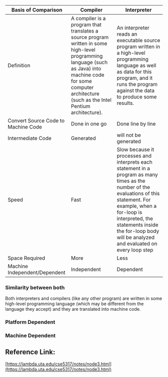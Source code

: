 | Basis of Comparison | Compiler | Interpreter |
|---------------------|-----------|--------------|
| Definition | A compiler is a program that translates a source program written in some high-level programming language (such as Java) into machine code for some computer architecture (such as the Intel Pentium architecture). | An interpreter reads an executable source program written in a high-level programming language as well as data for this program, and it runs the program against the data to produce some results. |
| Convert Source Code to Machine Code | Done in one go | Done line by line |
| Intermediate Code | Generated | will not be generated |
| Speed | Fast | Slow because it processes and interprets each statement in a program as many times as the number of the evaluations of this statement. For example, when a for-loop is interpreted, the statements inside the for-loop body will be analyzed and evaluated on every loop step  |
| Space Required | More | Less |
| Machine Independent/Dependent | Independent | Dependent |

### Similarity between both
Both interpreters and compilers (like any other program) are written in some high-level programming language (which may be different from the language they accept) and they are translated into machine code.

### Platform Dependent
### Machine Dependent



## Reference Link: 
[https://lambda.uta.edu/cse5317/notes/node3.html](https://lambda.uta.edu/cse5317/notes/node3.html)
